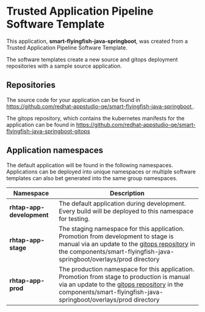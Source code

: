 # Trusted Application Pipeline Software Template

This application, **smart-flyingfish-java-springboot**, was created from a Trusted Application Pipeline Software Template.

The software templates create a new source and gitops deployment repositories with a sample source application. 

## Repositories

The source code for your application can be found in [https://github.com/redhat-appstudio-qe/smart-flyingfish-java-springboot ](https://github.com/redhat-appstudio-qe/smart-flyingfish-java-springboot ).
 
The gitops repository, which contains the kubernetes manifests for the application can be found in 
[https://github.com/redhat-appstudio-qe/smart-flyingfish-java-springboot-gitops ](https://github.com/redhat-appstudio-qe/smart-flyingfish-java-springboot-gitops ) 

## Application namespaces 

The default application will be found in the following namespaces. Applications can be deployed into unique namespaces or multiple software templates can also bet generated into the same group namespaces.  

|  Namespace   |  Description   |  
| -------- | -------- |   
| **rhtap-app-development** | The default application during development. Every build will be deployed to this namespace for testing. | 
| **rhtap-app-stage** | The staging namespace for this application. Promotion from development to stage is manual via an update to the [gitops repository](https://github.com/redhat-appstudio-qe/smart-flyingfish-java-springboot-gitops ) in the components/smart-flyingfish-java-springboot/overlays/prod directory |  
| **rhtap-app-prod** | The production namespace for this application. Promotion from stage to production is manual via an update to the [gitops repository](https://github.com/redhat-appstudio-qe/smart-flyingfish-java-springboot-gitops ) in the components/smart-flyingfish-java-springboot/overlays/prod directory | 